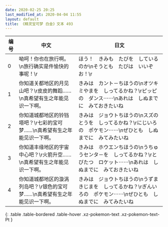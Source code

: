```yaml
---
date: 2020-02-25 20:25
last_modified_at: 2020-04-04 11:55
layout: default
title: 《精灵宝可梦 白金》文本 493
---
```

| 编号 | 中文 | 日文 |
| ---- | ---- | ---- |
| 0 | 呦呵！你也在旅行啊。\n旅行确实是件愉快的事呢！\r | ほう！　きみも　たびを　しているのか\nそうとも　たびは　いいぞお！\r |
| 1 | 你知道关都地区的月见山吧？\r皮皮的舞蹈……\n真希望有生之年能见识一下啊。 | きみは　カント－ちほうの\nオツキミやまを　しってるかね？\rピッピの　ダンス⋯⋯\nあれは　しぬまでに　みておきたいね |
| 2 | 你知道城都地区的铃铛塔吧？\r七彩的宝可梦……\n真希望有生之年能见识一下啊。 | きみは　ジョウトちほうの\nスズのとうを　しってるかね？\rにじいろの　ポケモン⋯⋯\nぜひとも　しぬまでに　みてみたいね |
| 3 | 你知道丰缘地区的宇宙中心吧？\r火箭升空……\n真希望有生之年能见识一下啊。 | きみは　ホウエンちほうの\nうちゅうセンタ－を　しってるかね？\rとびたつ　ロケット⋯⋯\nあれは　しぬまでに　みておきたいね |
| 4 | 你知道城都地区的漩涡列岛吧？\r银色的宝可梦……\n真希望有生之年能见识一下啊。 | きみは　ジョウトちほうの\nうずまきじまを　しってるかね？\rぎんいろの　ポケモン⋯⋯\nぜひとも　しぬまでに　みてみたいね |
{: .table .table-bordered .table-hover .xz-pokemon-text .xz-pokemon-text-Pt }
